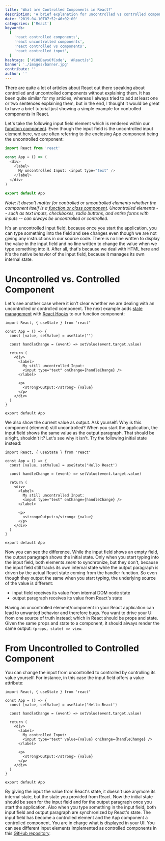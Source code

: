 ```yaml
---
title: 'What are Controlled Components in React?'
description: 'A brief explanation for uncontrolled vs controlled components in React. The example shows an input field which we will transition from a uncontrolled to controlled input field ...'
date: '2019-04-10T07:52:46+02:00'
categories: ['React']
keywords:
  [
    'react controlled components',
    'react uncontrolled components',
    'react controlled vs components',
    'react controlled input',
  ]
hashtags: ['#100DaysOfCode', '#ReactJs']
banner: './images/banner.jpg'
contribute: ''
author: ''
---
```


<Sponsorship />

There are quite a lot of articles about React out there speaking about controlled and uncontrolled components without explaining them. It has been quite similar for my articles, whereas I always tried to add at least one or two sentences explaining them, but in the end, I thought it would be great to have a brief tutorial just showing a simple example for controlled components in React.

Let's take the following input field element which is rendered within our [function component](/react-function-component/). Even though the input field is the uncontrolled input element here, we are often referring to the enclosing App component being the uncontrolled component:

```javascript
import React from 'react'

const App = () => (
  <div>
    <label>
      My uncontrolled Input: <input type="text" />
    </label>
  </div>
)

export default App
```

_Note: It doesn't matter for controlled or uncontrolled elements whether the component itself is a [function or class component](/react-component-types/). Uncontrolled elements -- such as text inputs, checkboxes, radio buttons, and entire forms with inputs -- can always be uncontrolled or controlled._

It's an uncontrolled input field, because once you start the application, you can type something into the field and see changes even though we are not giving any instructions in our source code. There is no line written to display the value in the input field and no line written to change the value when we type something into it. After all, that's because we deal with HTML here and it's the native behavior of the input field, because it manages its own internal state.

# Uncontrolled vs. Controlled Component

Let's see another case where it isn't clear whether we are dealing with an uncontrolled or controlled component. The next example adds [state management](/react-state-usereducer-usestate-usecontext) with [React Hooks](/react-hooks/) to our function component:

```javascript{1,4,6,11,12,15,16,17}
import React, { useState } from 'react'

const App = () => {
  const [value, setValue] = useState('')

  const handleChange = (event) => setValue(event.target.value)

  return (
    <div>
      <label>
        My still uncontrolled Input:
        <input type="text" onChange={handleChange} />
      </label>

      <p>
        <strong>Output:</strong> {value}
      </p>
    </div>
  )
}

export default App
```

We also show the current value as output. Ask yourself: Why is this component (element) still uncontrolled? When you start the application, the input field shows the same value as the output paragraph. That should be alright, shouldn't it? Let's see why it isn't. Try the following initial state instead:

```javascript{4}
import React, { useState } from 'react'

const App = () => {
  const [value, setValue] = useState('Hello React')

  const handleChange = (event) => setValue(event.target.value)

  return (
    <div>
      <label>
        My still uncontrolled Input:
        <input type="text" onChange={handleChange} />
      </label>

      <p>
        <strong>Output:</strong> {value}
      </p>
    </div>
  )
}

export default App
```

Now you can see the difference. While the input field shows an empty field, the output paragraph shows the initial state. Only when you start typing into the input field, both elements _seem_ to synchronize, but they don't, because the input field still tracks its own internal state while the output paragraph is driven by the actual React state coming from the handler function. So even though they output the same when you start typing, the underlying source of the value is different:

- input field receives its value from internal DOM node state
- output paragraph receives its value from React's state

Having an uncontrolled element/component in your React application can lead to unwanted behavior and therefore bugs. You want to drive your UI from one source of truth instead; which in React should be props and state. Given the same props and state to a component, it should always render the same output: `(props, state) => view`.

# From Uncontrolled to Controlled Component

You can change the input from uncontrolled to controlled by controlling its value yourself. For instance, in this case the input field offers a value attribute:

```javascript{11,12}
import React, { useState } from 'react'

const App = () => {
  const [value, setValue] = useState('Hello React')

  const handleChange = (event) => setValue(event.target.value)

  return (
    <div>
      <label>
        My controlled Input:
        <input type="text" value={value} onChange={handleChange} />
      </label>

      <p>
        <strong>Output:</strong> {value}
      </p>
    </div>
  )
}

export default App
```

By giving the input the value from React's state, it doesn't use anymore its internal state, but the state you provided from React. Now the initial state should be seen for the input field and for the output paragraph once you start the application. Also when you type something in the input field, both input field and output paragraph are synchronized by React's state. The input field has become a controlled element and the App component a controlled component. You are in charge what is displayed in your UI. You can see different input elements implemented as controlled components in this [GitHub repository](https://github.com/the-road-to-learn-react/react-controlled-components-examples).
